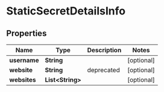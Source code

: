 

# StaticSecretDetailsInfo

## Properties

Name | Type | Description | Notes
------------ | ------------- | ------------- | -------------
**username** | **String** |  |  [optional]
**website** | **String** | deprecated |  [optional]
**websites** | **List&lt;String&gt;** |  |  [optional]



